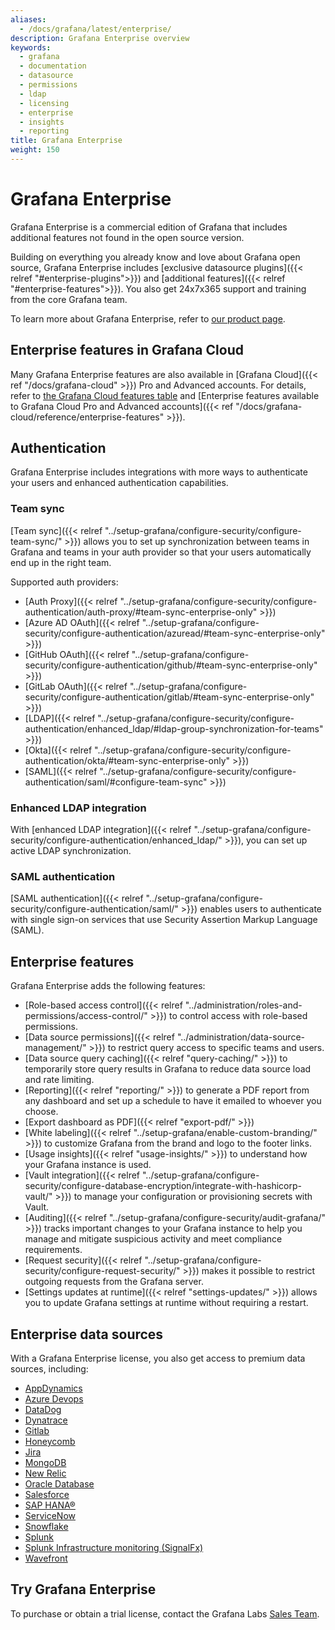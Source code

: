 ```yaml
---
aliases:
  - /docs/grafana/latest/enterprise/
description: Grafana Enterprise overview
keywords:
  - grafana
  - documentation
  - datasource
  - permissions
  - ldap
  - licensing
  - enterprise
  - insights
  - reporting
title: Grafana Enterprise
weight: 150
---
```


# Grafana Enterprise

Grafana Enterprise is a commercial edition of Grafana that includes additional features not found in the open source version.

Building on everything you already know and love about Grafana open source, Grafana Enterprise includes [exclusive datasource plugins]({{< relref "#enterprise-plugins">}}) and [additional features]({{< relref "#enterprise-features">}}). You also get 24x7x365 support and training from the core Grafana team.

To learn more about Grafana Enterprise, refer to [our product page](https://grafana.com/enterprise).

## Enterprise features in Grafana Cloud

Many Grafana Enterprise features are also available in [Grafana Cloud]({{< ref "/docs/grafana-cloud" >}}) Pro and Advanced accounts. For details, refer to [the Grafana Cloud features table](https://grafana.com/pricing/#featuresTable) and [Enterprise features available to Grafana Cloud Pro and Advanced accounts]({{< ref "/docs/grafana-cloud/reference/enterprise-features" >}}).

## Authentication

Grafana Enterprise includes integrations with more ways to authenticate your users and enhanced authentication capabilities.

### Team sync

[Team sync]({{< relref "../setup-grafana/configure-security/configure-team-sync/" >}}) allows you to set up synchronization between teams in Grafana and teams in your auth provider so that your users automatically end up in the right team.

Supported auth providers:

- [Auth Proxy]({{< relref "../setup-grafana/configure-security/configure-authentication/auth-proxy/#team-sync-enterprise-only" >}})
- [Azure AD OAuth]({{< relref "../setup-grafana/configure-security/configure-authentication/azuread/#team-sync-enterprise-only" >}})
- [GitHub OAuth]({{< relref "../setup-grafana/configure-security/configure-authentication/github/#team-sync-enterprise-only" >}})
- [GitLab OAuth]({{< relref "../setup-grafana/configure-security/configure-authentication/gitlab/#team-sync-enterprise-only" >}})
- [LDAP]({{< relref "../setup-grafana/configure-security/configure-authentication/enhanced_ldap/#ldap-group-synchronization-for-teams" >}})
- [Okta]({{< relref "../setup-grafana/configure-security/configure-authentication/okta/#team-sync-enterprise-only" >}})
- [SAML]({{< relref "../setup-grafana/configure-security/configure-authentication/saml/#configure-team-sync" >}})

### Enhanced LDAP integration

With [enhanced LDAP integration]({{< relref "../setup-grafana/configure-security/configure-authentication/enhanced_ldap/" >}}), you can set up active LDAP synchronization.

### SAML authentication

[SAML authentication]({{< relref "../setup-grafana/configure-security/configure-authentication/saml/" >}}) enables users to authenticate with single sign-on services that use Security Assertion Markup Language (SAML).

## Enterprise features

Grafana Enterprise adds the following features:

- [Role-based access control]({{< relref "../administration/roles-and-permissions/access-control/" >}}) to control access with role-based permissions.
- [Data source permissions]({{< relref "../administration/data-source-management/" >}}) to restrict query access to specific teams and users.
- [Data source query caching]({{< relref "query-caching/" >}}) to temporarily store query results in Grafana to reduce data source load and rate limiting.
- [Reporting]({{< relref "reporting/" >}}) to generate a PDF report from any dashboard and set up a schedule to have it emailed to whoever you choose.
- [Export dashboard as PDF]({{< relref "export-pdf/" >}})
- [White labeling]({{< relref "../setup-grafana/enable-custom-branding/" >}}) to customize Grafana from the brand and logo to the footer links.
- [Usage insights]({{< relref "usage-insights/" >}}) to understand how your Grafana instance is used.
- [Vault integration]({{< relref "../setup-grafana/configure-security/configure-database-encryption/integrate-with-hashicorp-vault/" >}}) to manage your configuration or provisioning secrets with Vault.
- [Auditing]({{< relref "../setup-grafana/configure-security/audit-grafana/" >}}) tracks important changes to your Grafana instance to help you manage and mitigate suspicious activity and meet compliance requirements.
- [Request security]({{< relref "../setup-grafana/configure-security/configure-request-security/" >}}) makes it possible to restrict outgoing requests from the Grafana server.
- [Settings updates at runtime]({{< relref "settings-updates/" >}}) allows you to update Grafana settings at runtime without requiring a restart.

## Enterprise data sources

With a Grafana Enterprise license, you also get access to premium data sources, including:

- [AppDynamics](https://grafana.com/grafana/plugins/dlopes7-appdynamics-datasource)
- [Azure Devops](https://grafana.com/grafana/plugins/grafana-azuredevops-datasource)
- [DataDog](https://grafana.com/grafana/plugins/grafana-datadog-datasource)
- [Dynatrace](https://grafana.com/grafana/plugins/grafana-dynatrace-datasource)
- [Gitlab](https://grafana.com/grafana/plugins/grafana-gitlab-datasource)
- [Honeycomb](https://grafana.com/grafana/plugins/grafana-honeycomb-datasource)
- [Jira](https://grafana.com/grafana/plugins/grafana-jira-datasource)
- [MongoDB](https://grafana.com/grafana/plugins/grafana-mongodb-datasource)
- [New Relic](https://grafana.com/grafana/plugins/grafana-newrelic-datasource)
- [Oracle Database](https://grafana.com/grafana/plugins/grafana-oracle-datasource)
- [Salesforce](https://grafana.com/grafana/plugins/grafana-salesforce-datasource)
- [SAP HANA®](https://grafana.com/grafana/plugins/grafana-saphana-datasource)
- [ServiceNow](https://grafana.com/grafana/plugins/grafana-servicenow-datasource)
- [Snowflake](https://grafana.com/grafana/plugins/grafana-snowflake-datasource)
- [Splunk](https://grafana.com/grafana/plugins/grafana-splunk-datasource)
- [Splunk Infrastructure monitoring (SignalFx)](https://grafana.com/grafana/plugins/grafana-splunk-monitoring-datasource)
- [Wavefront](https://grafana.com/grafana/plugins/grafana-wavefront-datasource)

## Try Grafana Enterprise

To purchase or obtain a trial license, contact the Grafana Labs [Sales Team](https://grafana.com/contact?about=support&topic=Grafana%20Enterprise).
